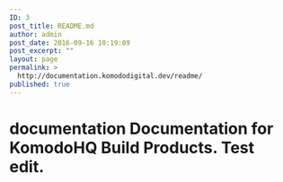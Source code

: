 ```yaml
---
ID: 3
post_title: README.md
author: admin
post_date: 2016-09-16 10:19:09
post_excerpt: ""
layout: page
permalink: >
  http://documentation.komododigital.dev/readme/
published: true
---
```

# documentation Documentation for KomodoHQ Build Products. Test edit.